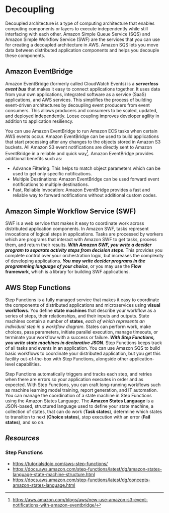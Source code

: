 # Decoupling

Decoupled architecture is a type of computing architecture that enables computing components or layers to execute independently while still interfacing with each other.
Amazon Simple Queue Service (SQS) and Amazon Simple Workflow Service (SWF) are the services that you can use for creating a decoupled architecture in AWS. Amazon SQS lets you move data between distributed application components and helps you decouple these components. 

## Amazon EventBridge

Amazon EventBridge (formerly called CloudWatch Events) is a ***serverless event bus*** that makes it easy to connect applications together. It uses data from your own applications, integrated software as a service (SaaS) applications, and AWS services. This simplifies the process of building event-driven architectures by decoupling event producers from event consumers. This allows producers and consumers to be scaled, updated, and deployed independently. Loose coupling improves developer agility in addition to application resiliency.

You can use Amazon EventBridge to run Amazon ECS tasks when certain AWS events occur. Amazon EventBridge can be used to build applications that start processing after any changes to the objects stored in Amazon S3 buckets. All Amazon S3 event notifications are directly sent to Amazon EventBridge in a reliable and quick way[^event]. Amazon EventBridge provides additional benefits such as:
- Advance Filtering: This helps to match object parameters which can be used to get only specific notifications.
- Multiple Destinations: Amazon EventBridge can be used forward event notifications to multiple destinations.
- Fast, Reliable Invocation: Amazon EventBridge provides a fast and reliable way to forward notifications without additional custom codes. 

[^event]: https://aws.amazon.com/blogs/aws/new-use-amazon-s3-event-notifications-with-amazon-eventbridge/


## Amazon Simple Workflow Service (SWF)

SWF is a web service that makes it easy to coordinate work across distributed application components. In Amazon SWF, tasks represent invocations of logical steps in applications. Tasks are processed by workers which are programs that interact with Amazon SWF to get tasks, process them, and return their results. ***With Amazon SWF, you write a decider program to separate activity steps from decision steps***. This provides you complete control over your orchestration logic, but increases the complexity of developing applications. ***You may write decider programs in the programming language of your choice***, or you may use the **Flow framework**, which is a library for building SWF applications.

## AWS Step Functions 

Step Functions is a fully managed service that makes it easy to coordinate the components of distributed applications and microservices using **visual workflows**. You define **state machines** that describe your workflow as a series of steps, their relationships, and their inputs and outputs. State machines contain a number of **states**, *each of which represents an individual step in a workflow diagram*. States can perform work, make choices, pass parameters, initiate parallel execution, manage timeouts, or terminate your workflow with a success or failure. ***With Step Functions, you write state machines in declarative JSON***. Step Functions keeps track of all tasks and events in an application. You can use Amazon SQS to build basic workflows to coordinate your distributed application, but you get this facility out-of-the-box with Step Functions, alongside other application-level capabilities.

Step Functions automatically triggers and tracks each step, and retries when there are errors so your application executes in order and as expected. With Step Functions, you can craft long-running workflows such as machine learning model training, report generation, and IT automation. You can manage the coordination of a state machine in Step Functions using the Amazon States Language. The **Amazon States Language** is a JSON-based, structured language used to define your state machine, a collection of states, that can do work (**Task states**), determine which states to transition to next (**Choice states**), stop execution with an error (**Fail states**), and so on.

## *Resources* 

### Step Functions

- https://tutorialsdojo.com/aws-step-functions/
- https://docs.aws.amazon.com/step-functions/latest/dg/amazon-states-language-state-machine-structure.html
- https://docs.aws.amazon.com/step-functions/latest/dg/concepts-amazon-states-language.html
